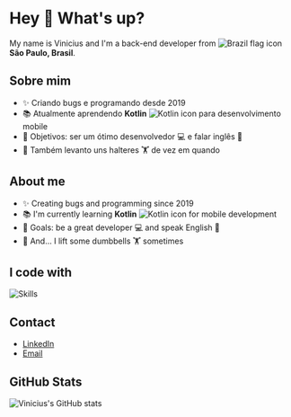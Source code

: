 # Hey 👋 What's up?

My name is Vinicius and I'm a back-end developer from ![Brazil flag icon](https://cdn-icons-png.flaticon.com/128/197/197386.png) **São Paulo, Brasil**.

## Sobre mim
- ✨ Criando bugs e programando desde 2019
- 📚 Atualmente aprendendo **Kotlin** ![Kotlin icon](https://cdn.icon-icons.com/icons2/2107/PNG/512/file_type_kotlin_icon_130487.png) para desenvolvimento mobile
- 🎯 Objetivos: ser um ótimo desenvolvedor 💻 e falar inglês 🚀
- 🎲 Também levanto uns halteres 🏋️ de vez em quando

## About me
- ✨ Creating bugs and programming since 2019
- 📚 I'm currently learning **Kotlin** ![Kotlin icon](https://cdn.icon-icons.com/icons2/2107/PNG/512/file_type_kotlin_icon_130487.png) for mobile development
- 🎯 Goals: be a great developer 💻 and speak English 🚀
- 🎲 And... I lift some dumbbells 🏋️ sometimes

## I code with
![Skills](https://skillicons.dev/icons?i=java,kotlin,nodejs,spring,figma,androidstudio,angular,aws,css,docker,firebase,gradle,idea,js,kubernetes,maven,mongodb,mysql,postgres,py,rabbitmq,react,selenium,ubuntu&theme=light)

## Contact
- [LinkedIn](https://www.linkedin.com/in/your-profile)
- [Email](mailto:your-email@example.com)

## GitHub Stats
![Vinicius's GitHub stats](https://github-readme-stats.vercel.app/api?username=vinicius-ssantos&show_icons=true)
